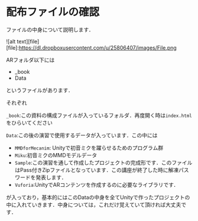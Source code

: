 # 配布ファイルの確認

ファイルの中身について説明します．


![alt text][file]
[file]:https://dl.dropboxusercontent.com/u/25806407/images/File.png

ARフォルダ以下には
* _book
* Data

というファイルがあります．

それぞれ

`_book`:この資料の構成ファイルが入っているフォルダ．再度開く時は`index.html`をひらいてください

`Data`:この後の演習で使用するデータが入っています．この中には
* `MMDforMecanim`: Unityで初音ミクを躍らせるためのプログラム群
* `Miku`:初音ミクのMMDモデルデータ
* `Sample`:この演習を通して作成したプロジェクトの完成形です．このファイルはPass付きZipファイルとなっています．この講座が終了した時に解凍パスワードを発表します．
* `Vuforia`:UnityでARコンテンツを作成するのに必要なライブラリです．

が入っており，基本的にはこのDataの中身を全てUnityで作ったプロジェクトの中に入れていきます．中身については，これだけ覚えていて頂ければ大丈夫です．
